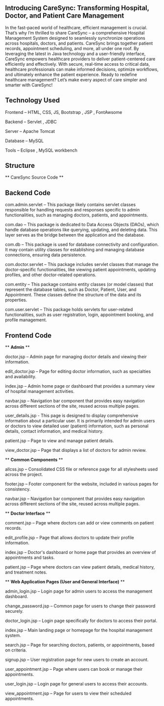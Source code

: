 ## Introducing CareSync: Transforming Hospital, Doctor, and Patient Care Management ##

In the fast-paced world of healthcare, efficient management is crucial. 
That’s why I’m thrilled to share CareSync – a comprehensive Hospital Management System designed to seamlessly synchronize operations across hospitals, doctors, and patients.
CareSync brings together patient records, appointment scheduling, and more, all under one roof. 
By leveraging the latest in Java technology and a user-friendly interface, CareSync empowers healthcare providers to deliver patient-centered care efficiently and effectively. 
With secure, real-time access to critical data, healthcare professionals can make informed decisions, optimize workflows, and ultimately enhance the patient experience. 
Ready to redefine healthcare management? Let’s make every aspect of care simpler and smarter with CareSync!

## Technology Used
Frontend – HTML, CSS, JS, Bootstrap , JSP , FontAwsome

Backend – Servlet , JDBC

Server – Apache Tomcat

Database – MySQL

Tools – Eclipse , MySQL workbench

## Structure

** CareSync Source Code **

## Backend Code
com.admin.servlet – This package likely contains servlet classes responsible for handling requests and responses specific to admin functionalities, such as managing doctors, patients, and appointments.

com.dao – This package is dedicated to Data Access Objects (DAOs), which handle database operations like querying, updating, and deleting data. This layer serves as the bridge between the application and the database.

com.db – This package is used for database connectivity and configuration. It may contain utility classes for establishing and managing database connections, ensuring data persistence.

com.doctor.servlet – This package includes servlet classes that manage the doctor-specific functionalities, like viewing patient appointments, updating profiles, and other doctor-related operations.

com.entity – This package contains entity classes (or model classes) that represent the database tables, such as Doctor, Patient, User, and Appointment. These classes define the structure of the data and its properties.

com.user.servlet – This package holds servlets for user-related functionalities, such as user registration, login, appointment booking, and profile management.

## Frontend Code
** **Admin** **

doctor.jsp – Admin page for managing doctor details and viewing their information.

edit_doctor.jsp – Page for editing doctor information, such as specialties and availability.

index.jsp – Admin home page or dashboard that provides a summary view of hospital management activities.

navbar.jsp – Navigation bar component that provides easy navigation across different sections of the site, reused across multiple pages.

user_details.jsp - This page is designed to display comprehensive information about a particular user. It is primarily intended for admin users or doctors to view detailed user (patient) information, such as personal details, contact information, and medical history.

patient.jsp – Page to view and manage patient details.

view_doctor.jsp – Page that displays a list of doctors for admin review.

** **Common Components** **

allcss.jsp – Consolidated CSS file or reference page for all stylesheets used across the project.

footer.jsp – Footer component for the website, included in various pages for consistency.

navbar.jsp – Navigation bar component that provides easy navigation across different sections of the site, reused across multiple pages.

** **Doctor Interface** **

comment.jsp – Page where doctors can add or view comments on patient records.

edit_profile.jsp – Page that allows doctors to update their profile information.

index.jsp – Doctor's dashboard or home page that provides an overview of appointments and tasks.

patient.jsp – Page where doctors can view patient details, medical history, and treatment notes.

** **Web Application Pages (User and General Interface)** **

admin_login.jsp – Login page for admin users to access the management dashboard.

change_password.jsp – Common page for users to change their password securely.

doctor_login.jsp – Login page specifically for doctors to access their portal.

index.jsp – Main landing page or homepage for the hospital management system.

search.jsp – Page for searching doctors, patients, or appointments, based on criteria.

signup.jsp – User registration page for new users to create an account.

user_appointment.jsp – Page where users can book or manage their appointments.

user_login.jsp – Login page for general users to access their accounts.

view_appointment.jsp – Page for users to view their scheduled appointments.
